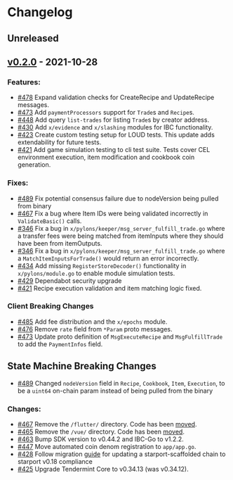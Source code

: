 # Changelog

## Unreleased


## [v0.2.0](https://github.com/Pylons-tech/pylons/releases/tag/v0.2.0) - 2021-10-28

### Features:
- [#478](https://github.com/Pylons-tech/pylons/pull/478) Expand validation checks for CreateRecipe and UpdateRecipe messages.
- [#473](https://github.com/Pylons-tech/pylons/pull/473) Add `paymentProcessors` support for `Trade`s and `Recipe`s.
- [#448](https://github.com/Pylons-tech/pylons/pull/448) Add query `list-trades` for listing `Trade`s by creator address.
- [#430](https://github.com/Pylons-tech/pylons/pull/430) Add `x/evidence` and `x/slashing` modules for IBC functionality.
- [#423](https://github.com/Pylons-tech/pylons/pull/423) Create custom testing setup for LOUD tests.  This update adds extendability for future tests.
- [#421](https://github.com/Pylons-tech/pylons/pull/421) Add game simulation testing to cli test suite.  Tests cover CEL environment execution, item modification and cookbook coin generation. 

### Fixes:
- [#489](https://github.com/Pylons-tech/pylons/pull/489) Fix potential consensus failure due to nodeVersion being pulled from binary
- [#467](https://github.com/Pylons-tech/pylons/pull/467) Fix a bug where Item IDs were being validated incorrectly in `ValidateBasic()` calls.
- [#346](https://github.com/Pylons-tech/pylons/pull/436) Fix a bug in `x/pylons/keeper/msg_server_fulfill_trade.go` where a transfer fees were being matched from itemInputs where they should have been from itemOutputs.
- [#346](https://github.com/Pylons-tech/pylons/pull/436) Fix a bug in `x/pylons/keeper/msg_server_fulfill_trade.go` where a `MatchItemInputsForTrade()` would return an error incorrectly.
- [#434](https://github.com/Pylons-tech/pylons/pull/434) Add missing `RegisterStoreDecoder()` functionality in `x/pylons/module.go` to enable module simulation tests.
- [#429](https://github.com/Pylons-tech/pylons/pull/429) Dependabot security upgrade
- [#421](https://github.com/Pylons-tech/pylons/pull/421) Recipe execution validation and item matching logic fixed.

### Client Breaking Changes
- [#485](https://github.com/Pylons-tech/pylons/pull/485) Add fee distribution and the `x/epochs` module.
- [#476](https://github.com/Pylons-tech/pylons/pull/476) Remove `rate` field from `*Param` proto messages.
- [#473](https://github.com/Pylons-tech/pylons/pull/473) Update proto definition of `MsgExecuteRecipe` and `MsgFulfillTrade` to add the `PaymentInfos` field.

## State Machine Breaking Changes
- [#489](https://github.com/Pylons-tech/pylons/pull/489) Changed `nodeVersion` field in `Recipe`, `Cookbook`, `Item`, `Execution`, to be a `uint64` on-chain param instead of being pulled from the binary

### Changes:
- [#467](https://github.com/Pylons-tech/pylons/pull/467) Remove the `/flutter/` directory.  Code has been [moved](https://github.com/Pylons-tech/flutter_wallet).
- [#465](https://github.com/Pylons-tech/pylons/pull/465) Remove the `/vue/` directory.  Code has been [moved](https://github.com/Pylons-tech/pylons-web).
- [#463](https://github.com/Pylons-tech/pylons/pull/463) Bump SDK version to v0.44.2 and IBC-Go to v1.2.2.
- [#447](https://github.com/Pylons-tech/pylons/pull/447) Move automated coin denom registration to `app/app.go`.
- [#428](https://github.com/Pylons-tech/pylons/pull/428) Follow migration [guide](https://github.com/tendermint/starport/blob/v0.18.0/docs/migration/index.md) for updating a starport-scaffolded chain to starport v0.18 compliance 
- [#425](https://github.com/Pylons-tech/pylons/pull/425) Upgrade Tendermint Core to v0.34.13 (was v0.34.12).

